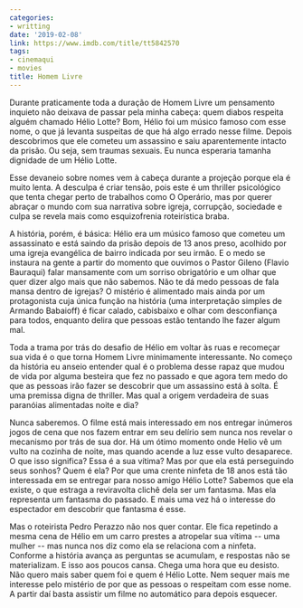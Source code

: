```yaml
---
categories:
- writting
date: '2019-02-08'
link: https://www.imdb.com/title/tt5842570
tags:
- cinemaqui
- movies
title: Homem Livre
---
```


Durante praticamente toda a duração de Homem Livre um pensamento inquieto não deixava de passar pela minha cabeça: quem diabos respeita alguém chamado Hélio Lotte? Bom, Hélio foi um músico famoso com esse nome, o que já levanta suspeitas de que há algo errado nesse filme. Depois descobrimos que ele cometeu um assassino e saiu aparentemente intacto da prisão. Ou seja, sem traumas sexuais. Eu nunca esperaria tamanha dignidade de um Hélio Lotte.

Esse devaneio sobre nomes vem à cabeça durante a projeção porque ela é muito lenta. A desculpa é criar tensão, pois este é um thriller psicológico que tenta chegar perto de trabalhos como O Operário, mas por querer abraçar o mundo com sua narrativa sobre igreja, corrupção, sociedade e culpa se revela mais como esquizofrenia roteirística braba.

A história, porém, é básica: Hélio era um músico famoso que cometeu um assassinato e está saindo da prisão depois de 13 anos preso, acolhido por uma igreja evangélica de bairro indicada por seu irmão. E o medo se instaura na gente a partir do momento que ouvimos o Pastor Gileno (Flavio Bauraqui) falar mansamente com um sorriso obrigatório e um olhar que quer dizer algo mais que não sabemos. Não te dá medo pessoas de fala mansa dentro de igrejas? O mistério é alimentado mais ainda por um protagonista cuja única função na história (uma interpretação simples de Armando Babaioff) é ficar calado, cabisbaixo e olhar com desconfiança para todos, enquanto delira que pessoas estão tentando lhe fazer algum mal.

Toda a trama por trás do desafio de Hélio em voltar às ruas e recomeçar sua vida é o que torna Homem Livre minimamente interessante. No começo da história eu anseio entender qual é o problema desse rapaz que mudou de vida por alguma besteira que fez no passado e que agora tem medo do que as pessoas irão fazer se descobrir que um assassino está à solta. É uma premissa digna de thriller. Mas qual a origem verdadeira de suas paranóias alimentadas noite e dia?

Nunca saberemos. O filme está mais interessado em nos entregar inúmeros jogos de cena que nos fazem entrar em seu delírio sem nunca nos revelar o mecanismo por trás de sua dor. Há um ótimo momento onde Helio vê um vulto na cozinha de noite, mas quando acende a luz esse vulto desaparece. O que isso significa? Essa é a sua vítima? Mas por que ela está perseguindo seus sonhos? Quem é ela? Por que uma crente ninfeta de 18 anos está tão interessada em se entregar para nosso amigo Hélio Lotte? Sabemos que ela existe, o que estraga a reviravolta clichê dela ser um fantasma. Mas ela representa um fantasma do passado. E mais uma vez há o interesse do espectador em descobrir que fantasma é esse.

Mas o roteirista Pedro Perazzo não nos quer contar. Ele fica repetindo a mesma cena de Hélio em um carro prestes a atropelar sua vítima -- uma mulher -- mas nunca nos diz como ela se relaciona com a ninfeta. Conforme a história avança as perguntas se acumulam, e respostas não se materializam. E isso aos poucos cansa. Chega uma hora que eu desisto. Não quero mais saber quem foi e quem é Hélio Lotte. Nem sequer mais me interesse pelo mistério de por que as pessoas o respeitam com esse nome. A partir daí basta assistir um filme no automático para depois esquecer.